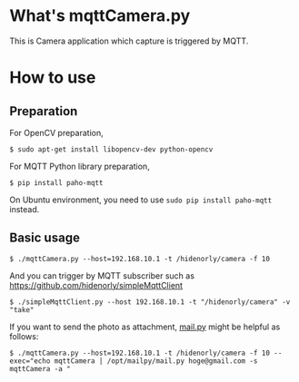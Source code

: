 # What's mqttCamera.py

This is Camera application which capture is triggered by MQTT.

# How to use

## Preparation

For OpenCV preparation,

```
$ sudo apt-get install libopencv-dev python-opencv
```

For MQTT Python library preparation,

```
$ pip install paho-mqtt
```

On Ubuntu environment, you need to use ```sudo pip install paho-mqtt``` instead.

## Basic usage

```
$ ./mqttCamera.py --host=192.168.10.1 -t /hidenorly/camera -f 10
```

And you can trigger by MQTT subscriber such as https://github.com/hidenorly/simpleMqttClient

```
$ ./simpleMqttClient.py --host 192.168.10.1 -t "/hidenorly/camera" -v "take"
```

If you want to send the photo as attachment, [mail.py](https://github.com/hidenorly/mailpy) might be helpful as follows:

```
$ ./mqttCamera.py --host=192.168.10.1 -t /hidenorly/camera -f 10 --exec="echo mqttCamera | /opt/mailpy/mail.py hoge@gmail.com -s mqttCamera -a "
```